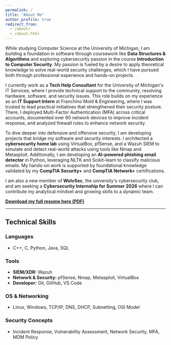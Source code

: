 ```yaml
---
permalink: /
title: "About Me"
author_profile: true
redirect_from: 
  - /about/
  - /about.html
---
```


While studying Computer Science at the University of Michigan, I am building a foundation in software through coursework like **Data Structures & Algorithms** and exploring cybersecurity passion in the course **Introduction to Computer Security**. My passion is fueled by a desire to apply theoretical knowledge to solve real-world security challenges, which I have pursued both through professional experience and hands-on projects.

I currently work as a **Tech Help Consultant** for the University of Michigan's IT Services, where I provide technical support to the community, resolving hardware, software, and security issues. This role builds on my experience as an **IT Support Intern** at Franchino Mold & Engineering, where I was trusted to lead practical initiatives that strengthened their security posture. There, I deployed Multi-Factor Authentication (MFA) across critical accounts, documented over 60 network devices to improve incident response, and analyzed firewall rules to enhance network security.

To dive deeper into defensive and offensive security, I am developing projects that bridge my software and security interests. I architected a **cybersecurity home lab** using VirtualBox, pfSense, and a Wazuh SIEM to simulate and detect real-world attacks using tools like Nmap and Metasploit. Additionally, I am developing an **AI-powered phishing email detector** in Python, leveraging NLTK and Scikit-learn to classify malicious emails. My hands-on work is supported by foundational knowledge validated by my **CompTIA Security+** and **CompTIA Network+** certifications.

I am also a new member of **WolvSec**, the university's cybersecurity club, and am seeking a **Cybersecurity Internship for Summer 2026** where I can contribute my analytical mindset and growing skills to a dynamic team.

[**Download my full resume here (PDF)**](/files/Busch_Resume.pdf)

---

## Technical Skills

### Languages
* C++, C, Python, Java, SQL

### Tools
* **SIEM/XDR:** Wazuh
* **Network & Security:** pfSense, Nmap, Metasploit, VirtualBox
* **Developer:** Git, GitHub, VS Code

### OS & Networking
* Linux, Windows, TCP/IP, DNS, DHCP, Subnetting, OSI Model

### Security Concepts
* Incident Response, Vulnerability Assessment, Network Security, MFA, MDM Policy